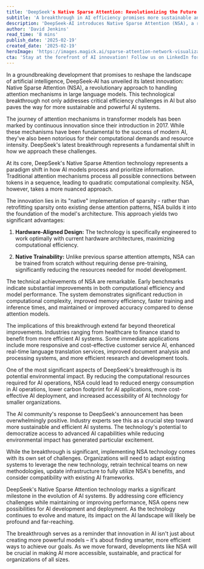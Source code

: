 ```yaml
---
title: 'DeepSeek's Native Sparse Attention: Revolutionizing the Future of Language Models'
subtitle: 'A breakthrough in AI efficiency promises more sustainable and powerful language models'
description: 'DeepSeek-AI introduces Native Sparse Attention (NSA), a revolutionary technology that transforms how language models process information. This breakthrough promises improved efficiency, reduced computational costs, and more sustainable AI systems while maintaining or enhancing performance.'
author: 'David Jenkins'
read_time: '8 mins'
publish_date: '2025-02-19'
created_date: '2025-02-19'
heroImage: 'https://images.magick.ai/sparse-attention-network-visualization.png'
cta: 'Stay at the forefront of AI innovation! Follow us on LinkedIn for the latest updates on groundbreaking technologies like DeepSeek's Native Sparse Attention and other developments shaping the future of artificial intelligence.'
---
```


In a groundbreaking development that promises to reshape the landscape of artificial intelligence, DeepSeek-AI has unveiled its latest innovation: Native Sparse Attention (NSA), a revolutionary approach to handling attention mechanisms in large language models. This technological breakthrough not only addresses critical efficiency challenges in AI but also paves the way for more sustainable and powerful AI systems.

The journey of attention mechanisms in transformer models has been marked by continuous innovation since their introduction in 2017. While these mechanisms have been fundamental to the success of modern AI, they've also been notorious for their computational demands and resource intensity. DeepSeek's latest breakthrough represents a fundamental shift in how we approach these challenges.

At its core, DeepSeek's Native Sparse Attention technology represents a paradigm shift in how AI models process and prioritize information. Traditional attention mechanisms process all possible connections between tokens in a sequence, leading to quadratic computational complexity. NSA, however, takes a more nuanced approach.

The innovation lies in its "native" implementation of sparsity - rather than retrofitting sparsity onto existing dense attention patterns, NSA builds it into the foundation of the model's architecture. This approach yields two significant advantages:

1. **Hardware-Aligned Design:** The technology is specifically engineered to work optimally with current hardware architectures, maximizing computational efficiency.

2. **Native Trainability:** Unlike previous sparse attention attempts, NSA can be trained from scratch without requiring dense pre-training, significantly reducing the resources needed for model development.

The technical achievements of NSA are remarkable. Early benchmarks indicate substantial improvements in both computational efficiency and model performance. The system demonstrates significant reduction in computational complexity, improved memory efficiency, faster training and inference times, and maintained or improved accuracy compared to dense attention models.

The implications of this breakthrough extend far beyond theoretical improvements. Industries ranging from healthcare to finance stand to benefit from more efficient AI systems. Some immediate applications include more responsive and cost-effective customer service AI, enhanced real-time language translation services, improved document analysis and processing systems, and more efficient research and development tools.

One of the most significant aspects of DeepSeek's breakthrough is its potential environmental impact. By reducing the computational resources required for AI operations, NSA could lead to reduced energy consumption in AI operations, lower carbon footprint for AI applications, more cost-effective AI deployment, and increased accessibility of AI technology for smaller organizations.

The AI community's response to DeepSeek's announcement has been overwhelmingly positive. Industry experts see this as a crucial step toward more sustainable and efficient AI systems. The technology's potential to democratize access to advanced AI capabilities while reducing environmental impact has generated particular excitement.

While the breakthrough is significant, implementing NSA technology comes with its own set of challenges. Organizations will need to adapt existing systems to leverage the new technology, retrain technical teams on new methodologies, update infrastructure to fully utilize NSA's benefits, and consider compatibility with existing AI frameworks.

DeepSeek's Native Sparse Attention technology marks a significant milestone in the evolution of AI systems. By addressing core efficiency challenges while maintaining or improving performance, NSA opens new possibilities for AI development and deployment. As the technology continues to evolve and mature, its impact on the AI landscape will likely be profound and far-reaching.

The breakthrough serves as a reminder that innovation in AI isn't just about creating more powerful models – it's about finding smarter, more efficient ways to achieve our goals. As we move forward, developments like NSA will be crucial in making AI more accessible, sustainable, and practical for organizations of all sizes.